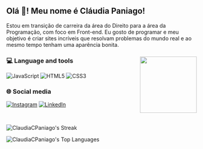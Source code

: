 <h2 align="left">Olá 👋! Meu nome é Cláudia Paniago!</h2>

<p>Estou em transição de carreira da área do Direito para a área da Programação, com foco em Front-end. Eu gosto de programar e meu objetivo é criar sites incríveis que resolvam problemas do mundo real e ao mesmo tempo tenham uma aparência bonita.</p>


###

<img align="right" height="150" src="https://i.imgflip.com/65efzo.gif"  />

###

<h3 align="left"> 💻 Language and tools</h3>



![JavaScript](https://img.shields.io/badge/javascript-%23323330.svg?style=for-the-badge&logo=javascript&logoColor=%23F7DF1E) ![HTML5](https://img.shields.io/badge/html5-%23E34F26.svg?style=for-the-badge&logo=html5&logoColor=white) ![CSS3](https://img.shields.io/badge/css3-%231572B6.svg?style=for-the-badge&logo=css3&logoColor=white)
  

###

<h3 align="left"> 🌐 Social media</h3
                                
[![Instagram](https://img.shields.io/badge/Instagram-%23E4405F.svg?logo=Instagram&logoColor=white)](https://www.instagram.com/claudiapaniago) [![LinkedIn](https://img.shields.io/badge/LinkedIn-%230077B5.svg?logo=linkedin&logoColor=white)](https://www.linkedin.com/in/cl%C3%A1udia-paniago-35326294) 

<br>

![ClaudiaCPaniago's Streak](https://github-readme-streak-stats.herokuapp.com/?user=ClaudiaCPaniago&theme=radical&hide_border=true)


![ClaudiaCPaniago's Top Languages](https://github-readme-stats.vercel.app/api/top-langs/?username=ClaudiaCPaniago&theme=radical&show_icons=true&hide_border=true&layout=compact)

